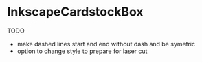 # InkscapeCardstockBox

TODO
- make dashed lines start and end without dash and be symetric
- option to change style to prepare for laser cut
